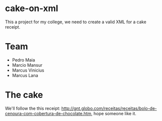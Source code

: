 # cake-on-xml

This a project for my college, we need to create a valid XML for a cake receipt.

# Team

- Pedro Maia
- Marcio Mansur
- Marcus Vinicius
- Marcus Lana

# The cake

We'll follow the this receipt: http://gnt.globo.com/receitas/receitas/bolo-de-cenoura-com-cobertura-de-chocolate.htm, hope someone like it.
